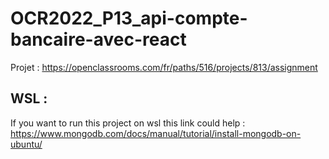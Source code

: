 # OCR2022_P13_api-compte-bancaire-avec-react
Projet : https://openclassrooms.com/fr/paths/516/projects/813/assignment

## WSL :
If you want to run this project on wsl this link could help : https://www.mongodb.com/docs/manual/tutorial/install-mongodb-on-ubuntu/
